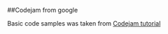 
##Codejam from google

Basic code samples was taken from  [Codejam tutorial](https://code.google.com/codejam/tutorials.html "Codejam tutorial")

